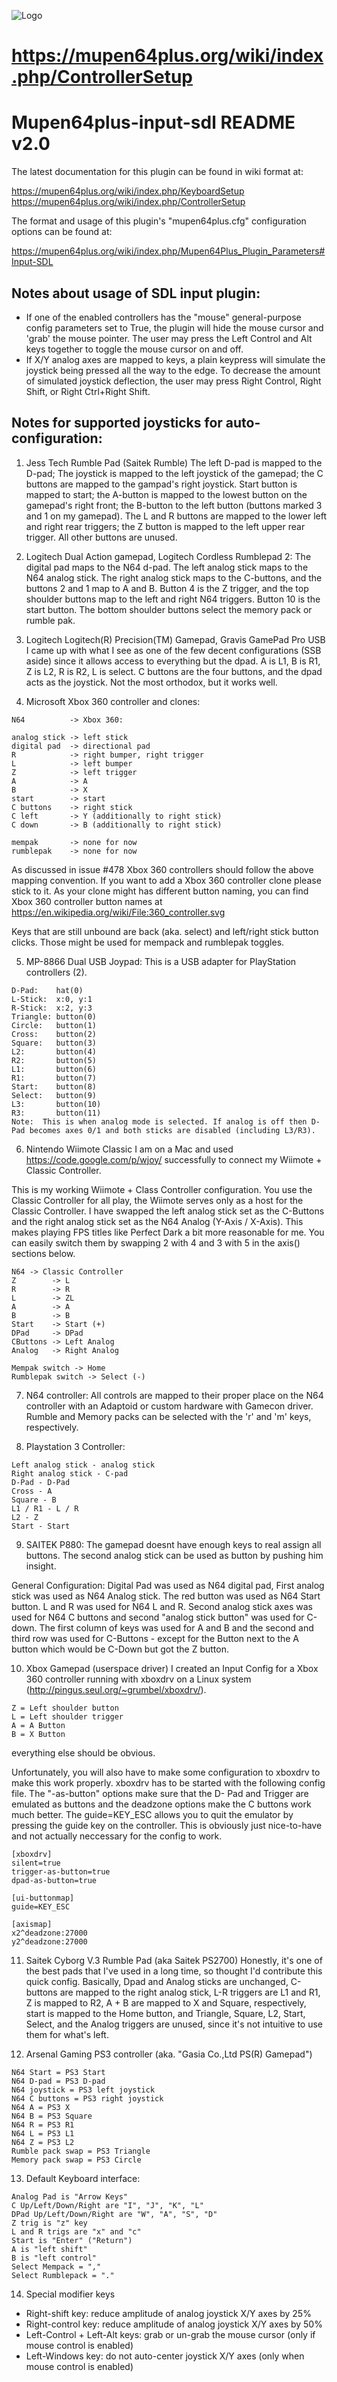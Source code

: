 ![Logo](https://upload.wikimedia.org/wikipedia/commons/thumb/4/41/Mupen64plus.svg/127px-Mupen64plus.svg.png)

# https://mupen64plus.org/wiki/index.php/ControllerSetup
# Mupen64plus-input-sdl README                                               v2.0

The latest documentation for this plugin can be found in wiki format at:

https://mupen64plus.org/wiki/index.php/KeyboardSetup
https://mupen64plus.org/wiki/index.php/ControllerSetup

The format and usage of this plugin's "mupen64plus.cfg" configuration options
can be found at:

https://mupen64plus.org/wiki/index.php/Mupen64Plus_Plugin_Parameters#Input-SDL

## Notes about usage of SDL input plugin:

 - If one of the enabled controllers has the "mouse" general-purpose config parameters set
   to True, the plugin will hide the mouse cursor and 'grab' the mouse pointer.  The user
   may press the Left Control and Alt keys together to toggle the mouse cursor on and off.
 - If X/Y analog axes are mapped to keys, a plain keypress will simulate the joystick
   being pressed all the way to the edge.  To decrease the amount of simulated joystick
   deflection, the user may press Right Control, Right Shift, or Right Ctrl+Right Shift.

## Notes for supported joysticks for auto-configuration:

1) Jess Tech Rumble Pad (Saitek Rumble)
The left D-pad is mapped to the D-pad; The joystick is mapped to the left joystick of the gamepad; the C buttons are mapped to the gampad's right joystick. Start button is mapped to start; the A-button is mapped to the lowest button on the gamepad's right front; the B-button to the left button (buttons marked 3 and 1 on my gamepad). The L and R buttons are mapped to the lower left and right rear triggers; the Z button is mapped to the left upper rear trigger. All other buttons are unused. 

2) Logitech Dual Action gamepad, Logitech Cordless Rumblepad 2:
The digital pad maps to the N64 d-pad.  The left analog stick maps to the N64 analog stick.
The right analog stick maps to the C-buttons,  and the buttons 2 and 1 map to A and B.
Button 4 is the Z trigger, and the top shoulder buttons map to the left and right N64 triggers.
Button 10 is the start button.
The bottom shoulder buttons select the memory pack or rumble pak.

3) Logitech Logitech(R) Precision(TM) Gamepad, Gravis GamePad Pro USB
I came up with what I see as one of the few decent configurations (SSB aside) since it allows access to everything but the dpad.
A is L1, B is R1, Z is L2, R is R2, L is select. C buttons are the four buttons, and the dpad acts as the joystick. Not the most orthodox, but it works well.

4) Microsoft Xbox 360 controller and clones:

```
N64          -> Xbox 360:

analog stick -> left stick
digital pad  -> directional pad
R            -> right bumper, right trigger
L            -> left bumper
Z            -> left trigger
A            -> A
B            -> X
start        -> start
C buttons    -> right stick
C left       -> Y (additionally to right stick)
C down       -> B (additionally to right stick)

mempak       -> none for now
rumblepak    -> none for now
```

As discussed in issue #478 Xbox 360 controllers should follow the above
mapping convention. If you want to add a Xbox 360 controller clone please
stick to it. As your clone might has different button naming, you can find
Xbox 360 controller button names at
https://en.wikipedia.org/wiki/File:360_controller.svg

Keys that are still unbound are back (aka. select) and left/right stick button
clicks. Those might be used for mempack and rumblepak toggles.

5) MP-8866 Dual USB Joypad:
This is a USB adapter for PlayStation controllers (2).

```
D-Pad:    hat(0)
L-Stick:  x:0, y:1
R-Stick:  x:2, y:3
Triangle: button(0)
Circle:   button(1)
Cross:    button(2)
Square:   button(3)
L2:       button(4)
R2:       button(5)
L1:       button(6)
R1:       button(7)
Start:    button(8)
Select:   button(9)
L3:       button(10)
R3:       button(11)
Note:  This is when analog mode is selected. If analog is off then D-Pad becomes axes 0/1 and both sticks are disabled (including L3/R3).
```

6) Nintendo Wiimote Classic
I am on a Mac and used https://code.google.com/p/wjoy/ successfully to connect my Wiimote + Classic Controller.

This is my working Wiimote + Class Controller configuration. You use the Classic Controller for all play, the Wiimote serves only as a host for the Classic Controller. I have swapped the left analog stick set as the C-Buttons and the right analog stick set as the N64 Analog (Y-Axis / X-Axis). This makes playing FPS titles like Perfect Dark a bit more reasonable for me. You can easily switch them by swapping 2 with 4 and 3 with 5 in the axis() sections below.

```
N64 -> Classic Controller
Z        -> L
R        -> R
L        -> ZL
A        -> A
B        -> B
Start    -> Start (+)
DPad     -> DPad
CButtons -> Left Analog
Analog   -> Right Analog

Mempak switch -> Home
Rumblepak switch -> Select (-)
```

7) N64 controller:
All controls are mapped to their proper place on the N64 controller with an Adaptoid or custom hardware with Gamecon driver.
Rumble and Memory packs can be selected with the 'r' and 'm' keys, respectively.

8) Playstation 3 Controller:

```
Left analog stick - analog stick
Right analog stick - C-pad
D-Pad - D-Pad
Cross - A
Square - B
L1 / R1 - L / R
L2 - Z
Start - Start
```

9) SAITEK P880:
The gamepad doesnt have enough keys to real assign all buttons. The second 
analog stick can be used as button by pushing him insight.

General Configuration:
Digital Pad was used as N64 digital pad, First analog stick was used as N64 
Analog stick. The red button was used as N64 Start button. L and R was used 
for N64 L and R. Second analog stick axes was used for N64 C buttons and 
second "analog stick button" was used for C-down. The first column of keys was 
used for A and B and the second and third row was used for C-Buttons - except 
for the Button next to the A button which would be C-Down but got the Z 
button.

10) Xbox Gamepad (userspace driver)
I created an Input Config for a Xbox 360 controller running with
xboxdrv on a Linux system (http://pingus.seul.org/~grumbel/xboxdrv/).

```
Z = Left shoulder button
L = Left shoulder trigger
A = A Button
B = X Button
```

everything else should be obvious.

Unfortunately, you will also have to make some configuration to
xboxdrv to make this work properly. xboxdrv has to be started with the
following config file. The "-as-button" options make sure that the D-
Pad and Trigger are emulated as buttons and the deadzone options make
the C buttons work much better.
The guide=KEY_ESC allows you to quit the emulator by pressing the
guide key on the controller. This is obviously just nice-to-have and
not actually neccessary for the config to work.

```
[xboxdrv]
silent=true
trigger-as-button=true
dpad-as-button=true

[ui-buttonmap]
guide=KEY_ESC

[axismap]
x2^deadzone:27000
y2^deadzone:27000
```

11) Saitek Cyborg V.3 Rumble Pad (aka Saitek PS2700)
Honestly, it's one of the best pads that I've used in a long time, so thought I'd contribute this quick config. Basically, Dpad and Analog sticks are unchanged, C-buttons are mapped to the right analog stick, L-R triggers are L1 and R1, Z is mapped to R2, A + B are mapped to X and Square, respectively, start is mapped to the Home button, and Triangle, Square, L2, Start, Select, and the Analog triggers are unused, since it's not intuitive to use them for what's left.

12) Arsenal Gaming PS3 controller (aka. "Gasia Co.,Ltd PS(R) Gamepad")

```
N64 Start = PS3 Start
N64 D-pad = PS3 D-pad
N64 joystick = PS3 left joystick
N64 C buttons = PS3 right joystick
N64 A = PS3 X
N64 B = PS3 Square
N64 R = PS3 R1
N64 L = PS3 L1
N64 Z = PS3 L2
Rumble pack swap = PS3 Triangle
Memory pack swap = PS3 Circle
```

13) Default Keyboard interface:

```
Analog Pad is "Arrow Keys"
C Up/Left/Down/Right are "I", "J", "K", "L"
DPad Up/Left/Down/Right are "W", "A", "S", "D"
Z trig is "z" key
L and R trigs are "x" and "c"
Start is "Enter" ("Return")
A is "left shift"
B is "left control"
Select Mempack = ","
Select Rumblepack = "."
```

14) Special modifier keys
 - Right-shift key: reduce amplitude of analog joystick X/Y axes by 25%
 - Right-control key: reduce amplitude of analog joystick X/Y axes by 50%
 - Left-Control + Left-Alt keys: grab or un-grab the mouse cursor (only if mouse control is enabled)
 - Left-Windows key: do not auto-center joystick X/Y axes (only when mouse control is enabled)


